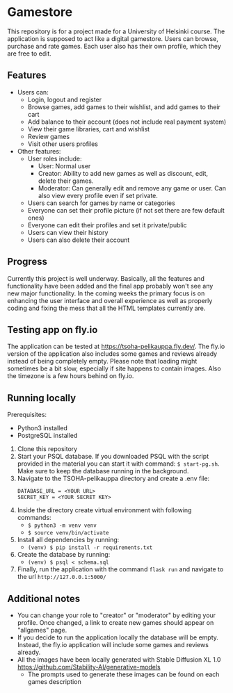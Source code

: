 # Gamestore
This repository is for a project made for a University of Helsinki course. The application is supposed to act like a digital gamestore. Users can browse, purchase and rate games. Each user also has their own profile, which they are free to edit.

## Features
- Users can:
   - Login, logout and register
   - Browse games, add games to their wishlist, and add games to their cart
   - Add balance to their account (does not include real payment system)
   - View their game libraries, cart and wishlist
   - Review games
   - Visit other users profiles
- Other features:
   - User roles include:
      - User: Normal user
      - Creator: Ability to add new games as well as discount, edit, delete their games.
      - Moderator: Can generally edit and remove any game or user. Can also view every profile even if set private.
   - Users can search for games by name or categories
   - Everyone can set their profile picture (if not set there are few default ones)
   - Everyone can edit their profiles and set it private/public
   - Users can view their history
   - Users can also delete their account

## Progress
Currently this project is well underway. Basically, all the features and functionality have been added and the final app probably won't see any new major functionality. In the coming weeks the primary focus is on enhancing the user interface and overall experience as well as properly coding and fixing the mess that all the HTML templates currently are.

## Testing app on fly.io
The application can be tested at https://tsoha-pelikauppa.fly.dev/. The fly.io version of the application also includes some games and reviews already instead of being completely empty. Please note that loading might sometimes be a bit slow, especially if site happens to contain images. Also the timezone is a few hours behind on fly.io.

##  Running locally
Prerequisites:
- Python3 installed
- PostgreSQL installed

1. Clone this repository
2. Start your PSQL database. If you downloaded PSQL with the script provided in the material you can start it with command: `$ start-pg.sh`. Make sure to keep the database running in the background.
3. Navigate to the TSOHA-pelikauppa directory and create a .env file:
   ```
   DATABASE_URL = <YOUR URL>
   SECRET_KEY = <YOUR SECRET KEY>
   ```
4. Inside the directory create virtual environment with following commands:
     - `$ python3 -m venv venv`
     - `$ source venv/bin/activate`
5. Install all dependencies by running:
     - `(venv) $ pip install -r requirements.txt`
6. Create the database by running:
     - `(venv) $ psql < schema.sql`
7. Finally, run the application with the command `flask run` and navigate to the url `http://127.0.0.1:5000/`

## Additional notes 
- You can change your role to "creator" or "moderator" by editing your profile. Once changed, a link to create new games should appear on "allgames" page.
- If you decide to run the application locally the database will be empty. Instead, the fly.io application will include some games and reviews already. 
- All the images have been locally generated with Stable Diffusion XL 1.0 https://github.com/Stability-AI/generative-models
    - The prompts used to generate these images can be found on each games description